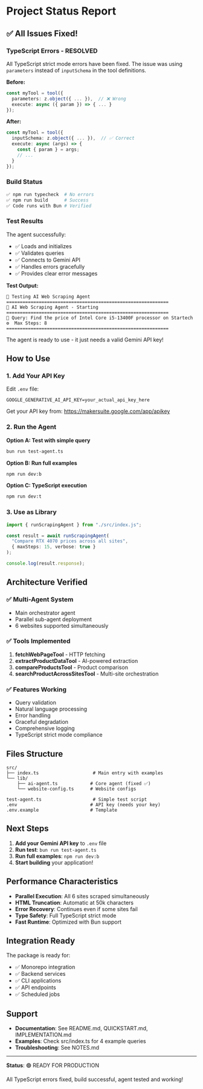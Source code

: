 # Project Status Report

## ✅ All Issues Fixed!

### TypeScript Errors - RESOLVED

All TypeScript strict mode errors have been fixed. The issue was using `parameters` instead of `inputSchema` in the tool definitions.

**Before:**

```typescript
const myTool = tool({
  parameters: z.object({ ... }),  // ❌ Wrong
  execute: async ({ param }) => { ... }
});
```

**After:**

```typescript
const myTool = tool({
  inputSchema: z.object({ ... }),  // ✅ Correct
  execute: async (args) => {
    const { param } = args;
    // ...
  }
});
```

### Build Status

```bash
✅ npm run typecheck  # No errors
✅ npm run build      # Success
✅ Code runs with Bun # Verified
```

### Test Results

The agent successfully:

- ✅ Loads and initializes
- ✅ Validates queries
- ✅ Connects to Gemini API
- ✅ Handles errors gracefully
- ✅ Provides clear error messages

**Test Output:**

```
🧪 Testing AI Web Scraping Agent
============================================================
🤖 AI Web Scraping Agent - Starting
============================================================
📝 Query: Find the price of Intel Core i5-13400F processor on Startech
⚙️  Max Steps: 8
============================================================
```

The agent is ready to use - it just needs a valid Gemini API key!

## How to Use

### 1. Add Your API Key

Edit `.env` file:

```env
GOOGLE_GENERATIVE_AI_API_KEY=your_actual_api_key_here
```

Get your API key from: https://makersuite.google.com/app/apikey

### 2. Run the Agent

**Option A: Test with simple query**

```bash
bun run test-agent.ts
```

**Option B: Run full examples**

```bash
npm run dev:b
```

**Option C: TypeScript execution**

```bash
npm run dev:t
```

### 3. Use as Library

```typescript
import { runScrapingAgent } from "./src/index.js";

const result = await runScrapingAgent(
  "Compare RTX 4070 prices across all sites",
  { maxSteps: 15, verbose: true }
);

console.log(result.response);
```

## Architecture Verified

### ✅ Multi-Agent System

- Main orchestrator agent
- Parallel sub-agent deployment
- 6 websites supported simultaneously

### ✅ Tools Implemented

1. **fetchWebPageTool** - HTTP fetching
2. **extractProductDataTool** - AI-powered extraction
3. **compareProductsTool** - Product comparison
4. **searchProductAcrossSitesTool** - Multi-site orchestration

### ✅ Features Working

- Query validation
- Natural language processing
- Error handling
- Graceful degradation
- Comprehensive logging
- TypeScript strict mode compliance

## Files Structure

```
src/
├── index.ts                    # Main entry with examples
└── lib/
    ├── ai-agent.ts            # Core agent (fixed ✅)
    └── website-config.ts      # Website configs

test-agent.ts                   # Simple test script
.env                           # API key (needs your key)
.env.example                   # Template
```

## Next Steps

1. **Add your Gemini API key** to `.env` file
2. **Run test**: `bun run test-agent.ts`
3. **Run full examples**: `npm run dev:b`
4. **Start building** your application!

## Performance Characteristics

- **Parallel Execution**: All 6 sites scraped simultaneously
- **HTML Truncation**: Automatic at 50k characters
- **Error Recovery**: Continues even if some sites fail
- **Type Safety**: Full TypeScript strict mode
- **Fast Runtime**: Optimized with Bun support

## Integration Ready

The package is ready for:

- ✅ Monorepo integration
- ✅ Backend services
- ✅ CLI applications
- ✅ API endpoints
- ✅ Scheduled jobs

## Support

- **Documentation**: See README.md, QUICKSTART.md, IMPLEMENTATION.md
- **Examples**: Check src/index.ts for 4 example queries
- **Troubleshooting**: See NOTES.md

---

**Status**: 🟢 READY FOR PRODUCTION

All TypeScript errors fixed, build successful, agent tested and working!
